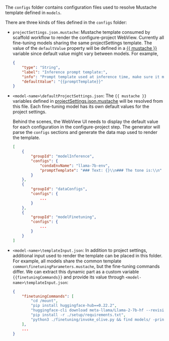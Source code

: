 The `configs` folder contains configuration files used to resolve Mustache template defined in `models`.

There are three kinds of files defined in the `configs` folder:

- `projectSettings.json.mustache`: Mustache template consumed by scaffold workflow to render the configure-project WebView. Currently all fine-tuning models sharing the same projectSettings template. The value of the `defaultValue` property will be defined in a [{{ mustache }}](https://mustache.github.io/) variable since default value might vary between models. For example,

    ```json
    {
        "type": "String",
        "label": "Inference prompt template:",
        "info": "Prompt template used at inference time, make sure it matches the finetuned version.",
        "defaultValue": "{{promptTemplate}}"
    }
    ```

- `<model-name>\defaultProjectSettings.json`: The `{{ mustache }}` variables defined in [projectSettings.json.mustache](./projectSettings.json.mustache) will be resolved from this file. Each fine-tuning model has its own default values for the project settings.

    Behind the scenes, the WebView UI needs to display the default value for each configuration in the configure-project step. The generator will parse the `configs` sections and generate the data map used to render the template.

    ```json
    [
        {
            "groupId": "modelInference",
            "configs": {
                "condaEnvName": "llama-7b-env",
                "promptTemplate": "### Text: {}\\n### The tone is:\\n"
            }
        },
        {
            "groupId": "dataConfigs",
            "configs": {
                ...
            }
        },
        {
            "groupId": "modelFinetuning",
            "configs": {
                ...
            }
        }
    ]
    ```

- `<model-name>\templateInput.json`: In addition to project settings, additional input used to render the template can be placed in this folder. For example, all models share the common template `common\finetuningParameters.mustache`, but the fine-tuning commands differ. We can extract this dynamic part as a custom variable `{{finetuningCommands}}` and provide its value through `<model-name>\templateInput.json`:

    ```json
    {
        "finetuningCommands": [
            "cd /mount",
            "pip install huggingface-hub==0.22.2",
            "huggingface-cli download meta-llama/Llama-2-7b-hf --revision main --local-dir ./model-cache/meta-llama/Llama-2-7b --local-dir-use-symlinks False --cache-dir ./cache/hfdownload",
            "pip install -r ./setup/requirements.txt",
            "python3 ./finetuning/invoke_olive.py && find models/ -print | grep adapter/adapter"
        ],
        ...
    }
    ```
